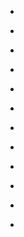 
- [](/2018/03/72157688688295540/)

- [](/2010/06/72157624234499706/)

- [](/2009/07/3706034289/)

- [](/2008/11/3048180138/)

- [](/2008/11/72157710996082513/)

- [](/2008/02/72157603996824684/)

- [](/2006/11/288525040/)

- [](/2006/10/283671097/)

- [](/2006/04/121882754/)

- [](/2006/03/118022394/)

- [](/2006/02/101605711/)

- [](/2006/02/99236843/)
